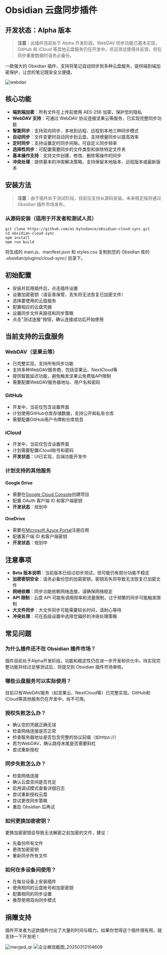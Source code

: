 # Obsidian 云盘同步插件

## 开发状态：Alpha 版本

> **注意**：此插件目前处于 Alpha 开发阶段。WebDAV 同步功能已基本实现，GitHub 和 iCloud 等其他云盘服务仍在开发中。欢迎测试使用并反馈，但在同步重要数据时请务必备份。

一款强大的 Obsidian 插件，支持将笔记自动同步到多种云盘服务，提供端到端加密保护，让您的笔记既安全又便捷。

![webdav](https://github.com/user-attachments/assets/e465e1d5-e0a6-4da5-928c-eb9ac5e33668)

## 核心功能

- **端到端加密**：所有文件在上传前使用 AES-256 加密，保护您的隐私
- **WebDAV 支持**：可通过 WebDAV 协议连接坚果云等服务，已实现完整同步功能
- **智能同步**：支持双向同步、本地到远程、远程到本地三种同步模式
- **自动同步**：文件变更时自动同步到云盘，支持增量同步以提高效率
- **定时同步**：支持设置定时同步间隔，可自定义同步频率
- **选择性同步**：可配置需要同步的文件类型和排除特定文件夹
- **基本操作支持**：支持文件创建、修改、删除等操作的同步
- **冲突处理**：提供基本的冲突解决策略，支持保留本地版本、远程版本或最新版本

## 安装方法

> **注意**：由于插件处于测试阶段，目前仅支持从源码安装。未来稳定版将通过 Obsidian 插件市场发布。

### 从源码安装（适用于开发者和测试人员）

```
git clone https://github.com/ai-bytedance/obsidian-cloud-sync.git
cd obsidian-cloud-sync
npm install
npm run build
```

将生成的 main.js、manifest.json 和 styles.css 复制到您的 Obsidian 库的 .obsidian/plugins/cloud-sync/ 目录下。

## 初始配置

- 安装并启用插件后，点击插件设置
- 设置加密密钥（请妥善保管，丢失将无法恢复已加密文件）
- 选择要使用的云盘服务
- 配置相应的云盘凭据
- 设置同步文件夹路径和同步策略
- 点击"测试连接"按钮，确认连接成功后开始使用

## 当前支持的云盘服务

### WebDAV（坚果云等）
- 已完整实现，支持所有同步功能
- 支持多种WebDAV服务商，包括坚果云、NextCloud等
- 提供智能延迟功能，避免触发坚果云免费版API限制
- 需要配置WebDAV服务器地址、用户名和密码

### GitHub
- 开发中，当前仅包含设置界面
- 计划使用GitHub仓库存储数据，支持公开和私有仓库
- 需要配置GitHub用户令牌和仓库信息

### iCloud
- 开发中，当前仅包含设置界面
- 计划需要配置iCloud账号和密码
- **开发状态**：UI已实现，后端功能开发中

### 计划支持的其他服务

#### Google Drive
- 需要在[Google Cloud Console](https://console.cloud.google.com/)创建项目
- 配置 OAuth 客户端 ID 和客户端密钥
- **开发状态**：规划中

#### OneDrive
- 需要在[Microsoft Azure Portal](https://portal.azure.com/)注册应用
- 配置客户端 ID 和客户端密钥
- **开发状态**：规划中

## 注意事项

- **Beta 版本说明**：当前版本已经过初步测试，但可能仍有部分功能不稳定
- **加密密钥安全**：请务必备份您的加密密钥，密钥丢失将导致无法恢复已加密文件
- **网络依赖**：同步功能依赖网络连接，请确保网络稳定
- **API 限制**：云盘 API 可能有调用频率和流量限制，过于频繁的同步可能触发限制
- **大文件同步**：大文件同步可能需要较长时间，请耐心等待
- **冲突处理**：可在高级设置中选择您偏好的冲突处理策略


## 常见问题

### 为什么插件还不在 Obsidian 插件市场？

插件目前处于Alpha开发阶段，功能和稳定性仍在进一步开发和优化中。待实现完整功能并经过足够测试后，将提交到 Obsidian 插件市场审核。

### 哪些云盘服务可以实际使用？

目前只有WebDAV服务（如坚果云、NextCloud等）已完整实现。GitHub和iCloud等其他服务仍在开发中，尚不可用。

### 授权失败怎么办？

- 确认您的凭据正确无误
- 检查网络连接是否正常
- 检查服务器地址是否包含完整的协议前缀（如https://）
- 若为WebDAV，确认路径末尾是否需要斜杠
- 尝试重新授权

### 同步失败怎么办？

- 检查网络连接
- 确认云盘空间是否充足
- 启用调试模式查看详细日志
- 尝试重新授权云盘
- 尝试更改同步策略
- 重启 Obsidian 后再试

### 如何更换加密密钥？

更换加密密钥会导致无法解密之前加密的文件，建议：

- 先备份所有文件
- 更改加密密钥
- 重新同步所有文件

### 如何在多设备间使用？

- 在每台设备上安装插件
- 使用相同的云盘账号和加密密钥
- 配置相同的同步设置
- 推荐使用双向同步模式

## 捐赠支持

插件开发者为这款插件付出了大量的时间与精力。如果你觉得这个插件很有用，就支持一下开发吧！

![merged_qr](https://github.com/user-attachments/assets/4f302ecd-b8ea-4930-9980-35b8943ddb0e)
![企业微信截图_20250312104609](https://github.com/user-attachments/assets/1a6d5d0c-4714-41e5-b0fe-363b86761c8a)

